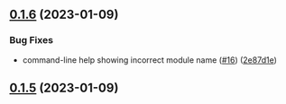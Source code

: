 ## [0.1.6](https://github.com/gambcl/BotNanny/compare/v0.1.5...v0.1.6) (2023-01-09)


### Bug Fixes

* command-line help showing incorrect module name ([#16](https://github.com/gambcl/BotNanny/issues/16)) ([2e87d1e](https://github.com/gambcl/BotNanny/commit/2e87d1edb244316db267e1452b6884987590f353))

## [0.1.5](https://github.com/gambcl/BotNanny/compare/v0.1.4...v0.1.5) (2023-01-09)
